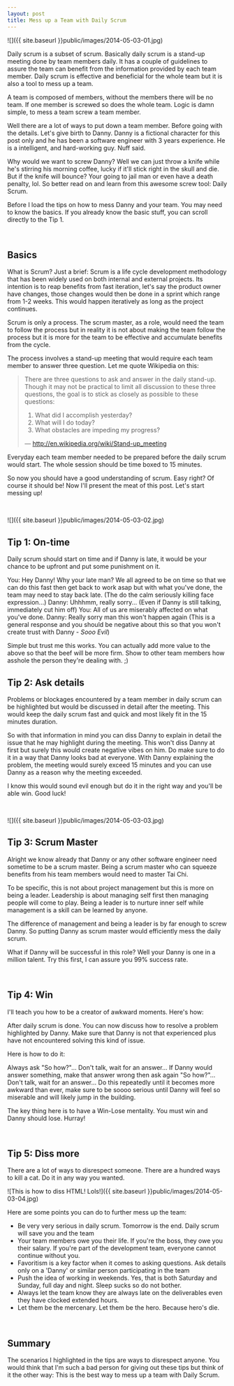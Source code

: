 ```yaml
---
layout: post
title: Mess up a Team with Daily Scrum
---
```


![]({{ site.baseurl }}public/images/2014-05-03-01.jpg)

Daily scrum is a subset of scrum. Basically daily scrum is a stand-up meeting done by team members daily. It has a couple of guidelines to assure the team can benefit from the information provided by each team member. Daily scrum is effective and beneficial for the whole team but it is also a tool to mess up a team.

<!--more-->

A team is composed of members, without the members there will be no team. If one member is screwed so does the whole team. Logic is damn simple, to mess a team screw a team member.

Well there are a lot of ways to put down a team member. Before going with the details. Let's give birth to Danny. Danny is a fictional character for this post only and he has been a software engineer with 3 years experience. He is a intelligent, and hard-working guy. Nuff said.

Why would we want to screw Danny? Well we can just throw a knife while he's stirring his morning coffee, lucky if it'll stick right in the skull and die. But if the knife will bounce? Your going to jail man or even have a death penalty, lol. So better read on and learn from this awesome screw tool: Daily Scrum.

Before I load the tips on how to mess Danny and your team. You may need to know the basics. If you already know the basic stuff, you can scroll directly to the Tip 1.

<br/>

## Basics

What is Scrum? Just a brief: Scrum is a life cycle development methodology that has been widely used on both internal and external projects. Its intention is to reap benefits from fast iteration, let's say the product owner have changes, those changes would then be done in a sprint which range from 1-2 weeks. This would happen iteratively as long as the project continues.

Scrum is only a process. The scrum master, as a role, would need the team to follow the process but in reality it is not about making the team follow the process but it is more for the team to be effective and accumulate benefits from the cycle.

The process involves a stand-up meeting that would require each team member to answer three question. Let me quote Wikipedia on this:

> There are three questions to ask and answer in the daily stand-up. Though it may not be practical to limit all discussion to these three questions, the goal is to stick as closely as possible to these questions:  
> 1. What did I accomplish yesterday?
> 2. What will I do today?
> 3. What obstacles are impeding my progress?
>
> — http://en.wikipedia.org/wiki/Stand-up_meeting

Everyday each team member needed to be prepared before the daily scrum would start. The whole session should be time boxed to 15 minutes.

So now you should have a good understanding of scrum.
Easy right? Of course it should be! Now I'll present the meat of this post. Let's start messing up!

<br/>

![]({{ site.baseurl }}public/images/2014-05-03-02.jpg)

## Tip 1: On-time

Daily scrum should start on time and if Danny is late, it would be your chance to be upfront and put some punishment on it.

You: Hey Danny! Why your late man? We all agreed to be on time so that we can do this fast then get back to work asap but with what you've done, the team may need to stay back late. (The do the calm seriously killing face expression...)
Danny: Uhhhmm, really sorry... (Even if Danny is still talking, immediately cut him off)
You: All of us are miserably affected on what you've done.
Danny: Really sorry man this won't happen again (This is a general response and you should be negative about this so that you won't create trust with Danny - *Sooo Evil*)

Simple but trust me this works. You can actually add more value to the above so that the beef will be more firm. Show to other team members how asshole the person they're dealing with. ;)

## Tip 2: Ask details

Problems or blockages encountered by a team member in daily scrum can be highlighted but would be discussed in detail after the meeting. This would keep the daily scrum fast and quick and most likely fit in the 15 minutes duration.

So with that information in mind you can diss Danny to explain in detail the issue that he may highlight during the meeting. This won't diss Danny at first but surely this would create negative vibes on him. Do make sure to do it in a way that Danny looks bad at everyone. With Danny explaining the problem, the meeting would surely exceed 15 minutes and you can use Danny as a reason why the meeting exceeded.

I know this would sound evil enough but do it in the right way and you'll be able win. Good luck!

<br/>

![]({{ site.baseurl }}public/images/2014-05-03-03.jpg)

## Tip 3: Scrum Master

Alright we know already that Danny or any other software engineer need sometime to be a scrum master. Being a scrum master who can squeeze benefits from his team members would need to master Tai Chi.

To be specific, this is not about project management but this is more on being a leader. Leadership is about managing self first then managing people will come to play. Being a leader is to nurture inner self while management is a skill can be learned by anyone.

The difference of management and being a leader is by far enough to screw Danny. So putting Danny as scrum master would efficiently mess the daily scrum.

What if Danny will be successful in this role? Well your Danny is one in a million talent. Try this first, I can assure you 99% success rate.

<br/>

## Tip 4: Win

I'll teach you how to be a creator of awkward moments. Here's how:

After daily scrum is done. You can now discuss how to resolve a problem highlighted by Danny. Make sure that Danny is not that experienced plus have not encountered solving this kind of issue.

Here is how to do it:

Always ask "So how?"... Don't talk, wait for an answer... If Danny would answer something, make that answer wrong then ask again "So how?"... Don't talk, wait for an answer... Do this repeatedly until it becomes more awkward than ever, make sure to be soooo serious until Danny will feel so miserable and will likely jump in the building.

The key thing here is to have a Win-Lose mentality. You must win and Danny should lose. Hurray!

<br/>

## Tip 5: Diss more

There are a lot of ways to disrespect someone. There are a hundred ways to kill a cat. Do it in any way you wanted.

![This is how to diss HTML! Lols!]({{ site.baseurl }}public/images/2014-05-03-04.jpg)

Here are some points you can do to further mess up the team:

- Be very very serious in daily scrum. Tomorrow is the end. Daily scrum will save you and the team
- Your team members owe you their life. If you're the boss, they owe you their salary. If you're part of the development team, everyone cannot continue without you.
- Favoritism is a key factor when it comes to asking questions. Ask details only on a 'Danny' or similar person participating in the team
- Push the idea of working in weekends. Yes, that is both Saturday and Sunday, full day and night. Sleep sucks so do not bother.
- Always let the team know they are always late on the deliverables even they have clocked extended hours.
- Let them be the mercenary. Let them be the hero. Because hero's die.

<br/>

## Summary

The scenarios I highlighted in the tips are ways to disrespect anyone. You would think that I'm such a bad person for giving out these tips but think of it the other way: This is the best way to mess up a team with Daily Scrum.
